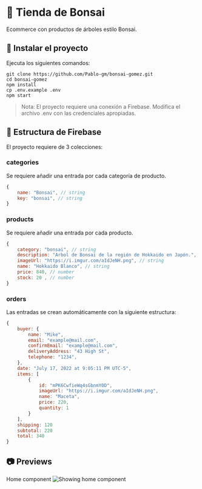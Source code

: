 # :bamboo: Tienda de Bonsai 

Ecommerce con productos de árboles estilo Bonsai.

## :rocket: Instalar el proyecto
Ejecuta los siguientes comandos:
```
git clone https://github.com/Pablo-gm/bonsai-gomez.git
cd bonsai-gomez
npm install
cp .env.example .env
npm start
```

> Nota:
> El proyecto requiere una conexión a Firebase. Modifica el archivo .env con las credenciales apropiadas.

## :orange_book: Estructura de Firebase
El proyecto requiere de 3 colecciones:

### categories
Se requiere añadir una entrada por cada categoría de producto.
```javascript
{
    name: "Bonsai", // string
    key: "bonsai", // string
}
```

### products
Se requiere añadir una entrada por cada producto.
```javascript
{
    category: "bonsai", // string
    description: "Arbol de Bonsai de la región de Hokkaido en Japón.", // string
    imageUrl: "https://i.imgur.com/aIdJeNH.png", // string
    name: "Hokkaido Blanco", // string
    price: 840, // number
    stock: 20 , // number
}
```

### orders
Las entradas se crean automáticamente con la siguiente estructura:
```javascript
{
    buyer: {
        name: "Mike",
        email: "example@mail.com",
        confirmEmail: "example@mail.com",
        deliveryAddress: "43 High St",
        telephone: "1234",
    },
    date: "July 17, 2022 at 9:05:11 PM UTC-5",
    items: [
        {
            id: "mPK6CwfieWq4sGbnmY0D",
            imageUrl: "https://i.imgur.com/aIdJeNH.png",
            name: "Maceta",
            price: 220,
            quantity: 1
        }
    ],
    shipping: 120
    subtotal: 220
    total: 340
}
```

## :camera: Previews
Home component
![Showing home component](/public/imgs/navigation/home.gif)